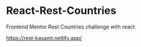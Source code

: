 # React-Rest-Countries
Frontend Mentor Rest Countries challenge with react

https://rest-kasamt.netlify.app/
